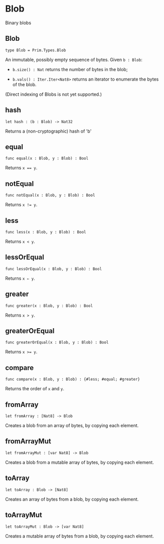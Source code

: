 # Blob

Binary blobs

## Blob

``` motoko
type Blob = Prim.Types.Blob
```

An immutable, possibly empty sequence of bytes. Given `b : Blob`:

-   `b.size() : Nat` returns the number of bytes in the blob;

-   `b.vals() : Iter.Iter<Nat8>` returns an iterator to enumerate the bytes of the blob.

(Direct indexing of Blobs is not yet supported.)

## hash

``` motoko
let hash : (b : Blob) -> Nat32
```

Returns a (non-cryptographic) hash of 'b'

## equal

``` motoko
func equal(x : Blob, y : Blob) : Bool
```

Returns `x == y`.

## notEqual

``` motoko
func notEqual(x : Blob, y : Blob) : Bool
```

Returns `x != y`.

## less

``` motoko
func less(x : Blob, y : Blob) : Bool
```

Returns `x < y`.

## lessOrEqual

``` motoko
func lessOrEqual(x : Blob, y : Blob) : Bool
```

Returns `x ⇐ y`.

## greater

``` motoko
func greater(x : Blob, y : Blob) : Bool
```

Returns `x > y`.

## greaterOrEqual

``` motoko
func greaterOrEqual(x : Blob, y : Blob) : Bool
```

Returns `x >= y`.

## compare

``` motoko
func compare(x : Blob, y : Blob) : {#less; #equal; #greater}
```

Returns the order of `x` and `y`.

## fromArray

``` motoko
let fromArray : [Nat8] -> Blob
```

Creates a blob from an array of bytes, by copying each element.

## fromArrayMut

``` motoko
let fromArrayMut : [var Nat8] -> Blob
```

Creates a blob from a mutable array of bytes, by copying each element.

## toArray

``` motoko
let toArray : Blob -> [Nat8]
```

Creates an array of bytes from a blob, by copying each element.

## toArrayMut

``` motoko
let toArrayMut : Blob -> [var Nat8]
```

Creates a mutable array of bytes from a blob, by copying each element.

